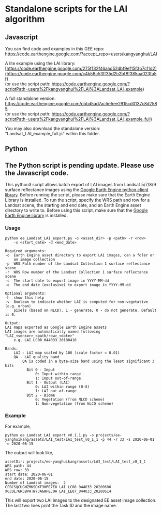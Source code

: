 # Standalone scripts for the LAI algorithm

## Javascript
You can find code and examples in this GEE repo:   
https://code.earthengine.google.com/?accept_repo=users/kangyanghui/LAI

A lite example using the LAI library:   
[https://code.earthengine.google.com/275f132f46aad52dbf9ef15f3b7c11d2](https://code.earthengine.google.com/c4b56c53ff35d2b2bf8f385aa023fa5f)  
(or use the script path: https://code.earthengine.google.com/?scriptPath=users%2Fkangyanghui%2FLAI%3ALandsat_LAI_example)

A full standalone version:  
https://code.earthengine.google.com/cbbd5ad7ac5e5ee2815cd0137c8d2585  
(or use the script path: https://code.earthengine.google.com/?scriptPath=users%2Fkangyanghui%2FLAI%3ALandsat_LAI_example_full)

You may also download the standalone version: "Landsat\_LAI\_example\_full.js" within this folder.

## Python 
## The Python script is pending update. Please use the Javascript code.
This python3 script allows batch export of LAI images from Landsat 5/7/8/9 surface reflectance images using the [Google Earth Engine python client library](https://developers.google.com/earth-engine/guides/python_install). Before running the script, please make sure that the Earth Engine Library is installed. To run the script, specify the WRS path and row for a Landsat scene, the starting and end date, and an Earth Engine asset directory to write to. Before using this script, make sure that the [Google Earth Engine library](https://developers.google.com/earth-engine/guides/python_install) is installed.

### Usage
    python ee_Landsat_LAI_export.py -o <asset_dir> -p <path> -r <row> 
        -s <start_date> -d <end_date>
        
    Required arguments:
    -o  Earth Engine asset directory to export LAI images, can a foler or 
        an image collection
    -p  WRS Path number of the Landsat Collection 1 surface reflectance scene
    -r  WRS Row number of the Landsat Collection 1 surface reflectance scene
    -s  The start date to export image in YYYY-MM-dd
    -e  The end date (exclusive) to export image in YYYY-MM-dd

    Optional arguments:
    -h  show this help
    -v  Boolean to indicate whether LAI is computed for non-vegetative (e.g. urban)
        pixels (based on NLCD). 1 - generate; 0 - do not generate. Default is 0.

    Output:
    LAI maps exported as Google Earth Engine assets
    LAI images are automatically named following "LAI_<sensor>_<path/row>_<date>"
        e.g. LAI_LC08_044033_20180418

    Bands:
        LAI - LAI map scaled by 100 (scale factor = 0.01)
        QA - LAI quality band    
            QA is coded in a byte-size band using the least significant 3 bits
              Bit 0 - Input
                  0: Input within range
                  1: Input out-of-range
              Bit 1 - Output (LAI)
                  0: LAI within range (0-8)
                  1: LAI out-of-range
              Bit 2 - Biome
                  0: Vegetation (from NLCD scheme)
                  1: Non-vegetation (from NLCD scheme)
       
### Example
For example, 

    python ee_Landsat_LAI_export_v0.1.1.py -o projects/ee-yanghuikang/assets/LAI_test/LAI_test_v0_1_1 -p 44 -r 33 -s 2020-06-01 -e 2020-06-15
The output will look like, 

    assetDir: projects/ee-yanghuikang/assets/LAI_test/LAI_test_v0_1_1
    WRS path: 44
    WRS row: 33
    start date: 2020-06-01
    end date: 2020-06-15
    Number of Landsat images:  2
    CFBCSQCUGNZMKSDXF3HPE7EO LAI_LC08_044033_20200606
    X6JDL76R5BVHTW7JAGHFEJOA LAI_LE07_044033_20200614

This will export two LAI images to the designated EE asset image collection. The last two lines print the Task ID and the image name.

